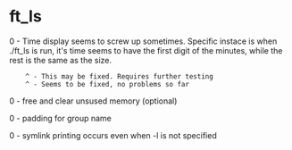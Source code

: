 # ft_ls

0	-	Time display seems to screw up sometimes. Specific instace
		is when ./ft_ls is run, it's time seems to have the first
		digit of the minutes, while the rest is the same as the
		size.

		^ - This may be fixed. Requires further testing
		^ - Seems to be fixed, no problems so far

0	-	free and clear unsused memory	(optional)

0	-	padding for group name

0	-	symlink printing occurs even when -l is not specified
